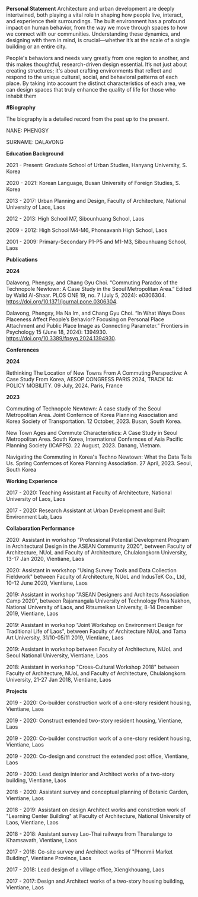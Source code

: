 **Personal Statement**
Architecture and urban development are deeply intertwined, both playing a vital role in shaping how people live, interact, and experience their surroundings. The built environment has a profound impact on human behavior, from the way we move through spaces to how we connect with our communities. Understanding these dynamics, and designing with them in mind, is crucial—whether it’s at the scale of a single building or an entire city.

People's behaviors and needs vary greatly from one region to another, and this makes thoughtful, research-driven design essential. It’s not just about creating structures; it's about crafting environments that reflect and respond to the unique cultural, social, and behavioral patterns of each place. By taking into account the distinct characteristics of each area, we can design spaces that truly enhance the quality of life for those who inhabit them

**#Biography**

The biography is a detailed record from the past up to the present.

NANE: PHENGSY

SURNAME: DALAVONG

**Education Background**

2021 - Present: Graduate School of Urban Studies, Hanyang University, S. Korea

2020 - 2021: Korean Language, Busan University of Foreign Studies, S. Korea

2013 - 2017: Urban Planning and Design, Faculty of Architecture, National University of Laos, Laos

2012 - 2013: High School M7, Sibounhuang School, Laos

2009 - 2012: High School M4-M6, Phonsavanh High School, Laos

2001 - 2009: Primary-Secondary P1-P5 and M1-M3, Sibounhuang School, Laos


**Publications**

**2024** 

Dalavong, Phengsy, and Chang Gyu Choi. “Commuting Paradox of the Technopole Newtown: A Case Study in the Seoul Metropolitan Area.” Edited by Walid Al-Shaar. PLOS ONE 19, no. 7 (July 5, 2024): e0306304. https://doi.org/10.1371/journal.pone.0306304.

Dalavong, Phengsy, Ha Na Im, and Chang Gyu Choi. “In What Ways Does Placeness Affect People’s Behavior? Focusing on Personal Place Attachment and Public Place Image as Connecting Parameter.” Frontiers in Psychology 15 (June 18, 2024): 1394930. https://doi.org/10.3389/fpsyg.2024.1394930.

**Conferences**

**2024** 

Rethinking The Location of New Towns From A Commuting Perspective: A Case Study From Korea, AESOP CONGRESS PARIS 2024, TRACK 14: POLICY MOBILITY. 09 July, 2024. Paris, France



**2023** 

Commuting of Technopole Newtown: A case study of the Seoul Metropolitan Area. Joint Confernce of Korea Planning Association and Korea Society of Transportation. 12 October, 2023. Busan, South Korea.

New Town Ages and Commute Characteristics: A Case Study in Seoul Metropolitan Area. South Korea, International Confernces of Asia Pacific Planning Society (ICAPPS). 22 August, 2023. Danang, Vietnam.

Navigating the Commuting in Korea's Techno Newtown: What the Data Tells Us. Spring Confernces of Korea Planning Association. 27 April, 2023. Seoul, South Korea



**Working Experience**

2017 - 2020: Teaching Assistant at Faculty of Architecture, National University of Laos, Laos

2017 - 2020: Research Assistant at Urban Development and Built Environment Lab, Laos

**Collaboration Performance**

2020: Assistant in workshop "Professional Potential Development Program in Architectural Design in the ASEAN Community 2020", between Faculty of Architecture, NUoL and Faculty of Architecture, Chulalongkorn University, 13-17 Jan 2020, Vientiane, Laos

2020: Assistant in workshop "Using Survey Tools and Data Collection Fieldwork" between Faculty of Architecture, NUoL and IndusTeK Co., Ltd, 10-12 June 2020, Vientiane, Laos

2019: Assistant in workshop "ASEAN Designers and Architects Association Camp 2020", between Rajamangala University of Technology Phra Nakhon, National University of Laos, and Ritsumeikan University, 8-14 December 2019, Vientiane, Laos

2019: Assistant in workshop "Joint Workshop on Environment Design for Traditional Life of Laos", between Faculty of Architecture NUoL and Tama Art University, 31/10-05/11 2019, Vientiane, Laos

2019: Assistant in workshop between Faculty of Architecture, NUoL and Seoul National University, Vientiane, Laos

2018: Assistant in workshop "Cross-Cultural Workshop 2018" between Faculty of Architecture, NUoL and Faculty of Architecture, Chulalongkorn University, 21-27 Jan 2018, Vientiane, Laos

**Projects**

2019 - 2020: Co-builder construction work of a one-story resident housing, Vientiane, Laos

2019 - 2020: Construct extended two-story resident housing, Vientiane, Laos

2019 - 2020: Co-builder construction work of a one-story resident housing, Vientiane, Laos

2019 - 2020: Co-design and construct the extended post office, Vientiane, Laos

2019 - 2020: Lead design interior and Architect works of a two-story building, Vientiane, Laos

2018 - 2020: Assistant survey and conceptual planning of Botanic Garden, Vientiane, Laos

2018 - 2019: Assistant on design Architect works and constrction work of "Learning Center Building" at Faculty of Architecture, National University of Laos, Vientiane, Laos

2018 - 2018: Assistant survey Lao-Thai railways from Thanalange to Khamsavath, Vientiane, Laos

2017 - 2018: Co-site survey and Architect works of "Phonmii Market Building", Vientiane Province, Laos

2017 - 2018: Lead design of a village office, Xiengkhouang, Laos

2017 - 2017: Design and Architect works of a two-story housing building, Vientiane, Laos

